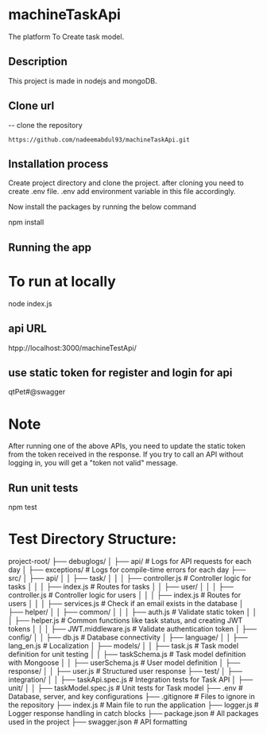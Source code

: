 # machineTaskApi
The platform To Create task model.

## Description

This project is made in nodejs and mongoDB.

## Clone url

-- clone the repository

`https://github.com/nadeemabdul93/machineTaskApi.git`

## Installation process

Create project directory and clone the project. 
after cloning you need to create .env file.
.env
add environment variable in this file accordingly.

Now install the packages by running the below command

npm install

## Running the app
# To run at locally

node index.js

## api URL
htpp://localhost:3000/machineTestApi/

## use static token for register and login for api
qtPet#@swagger

# Note
 After running one of the above APIs, you need to update the static token from the token received in the response.
 If you try to call an API without logging in, you will get a "token not valid" message.

## Run unit tests
 npm test

# Test Directory Structure:
project-root/
├── debuglogs/
│   ├── api/          # Logs for API requests for each day
│   ├── exceptions/   # Logs for compile-time errors for each day
├── src/
│   ├── api/
│   │   ├── task/
│   │   │   ├── controller.js    # Controller logic for tasks
│   │   │   ├── index.js         # Routes for tasks
│   │   ├── user/
│   │   │   ├── controller.js    # Controller logic for users
│   │   │   ├── index.js         # Routes for users
│   │   │   ├── services.js      # Check if an email exists in the database
│   ├── helper/
│   │   ├── common/
│   │   │   ├── auth.js          # Validate static token
│   │   │   ├── helper.js        # Common functions like task status, and creating JWT tokens
│   │   │   ├── JWT.middleware.js # Validate authentication token
│   ├── config/
│   │   ├── db.js                # Database connectivity
│   ├── language/
│   │   ├── lang_en.js           # Localization
│   ├── models/
│   │   ├── task.js              # Task model definition for unit testing
│   │   ├── taskSchema.js        # Task model definition with Mongoose
│   │   ├── userSchema.js        # User model definition
│   ├── response/
│   │   ├── user.js              # Structured user response
├── test/
│   ├── integration/
│   │   ├── taskApi.spec.js      # Integration tests for Task API
│   ├── unit/
│   │   ├── taskModel.spec.js    # Unit tests for Task model
├── .env                         # Database, server, and key configurations
├── .gitignore                   # Files to ignore in the repository
├── index.js                     # Main file to run the application
├── logger.js                    # Logger response handling in catch blocks
├── package.json                 # All packages used in the project
├── swagger.json                 # API formatting

